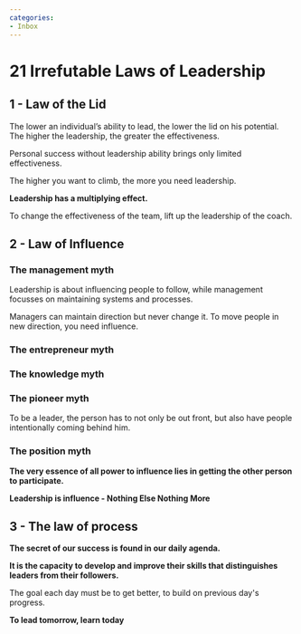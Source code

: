 ```yaml
---
categories:
- Inbox
---
```

# 21 Irrefutable Laws of Leadership

## 1 - Law of the Lid

The lower an individual’s ability to lead, the lower the lid on his potential. The higher the leadership, the greater the effectiveness.

Personal success without leadership ability brings only limited effectiveness.

The higher you want to climb, the more you need leadership.

  

**Leadership has a multiplying effect.**

To change the effectiveness of the team, lift up the leadership of the coach.

  

## 2 - Law of Influence

### The management myth

Leadership is about influencing people to follow, while management focusses on maintaining systems and processes.

Managers can maintain direction but never change it. To move people in new direction, you need influence.

  

### The entrepreneur myth

  

### The knowledge myth

  

### The pioneer myth

To be a leader, the person has to not only be out front, but also have people intentionally coming behind him.

  

### The position myth

  

**The very essence of all power to influence lies in getting the other person to participate.**

**Leadership is influence - Nothing Else Nothing More**

## **3 - The law of process**

**The secret of our success is found in our daily agenda.**

**It is the capacity to develop and improve their skills that distinguishes leaders from their followers.**

The goal each day must be to get better, to build on previous day's progress.

  

**To lead tomorrow, learn today**